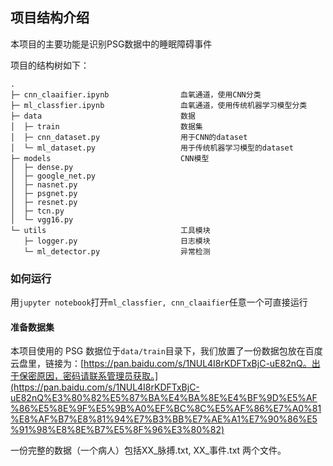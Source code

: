 ## 项目结构介绍

本项目的主要功能是识别PSG数据中的睡眠障碍事件

项目的结构树如下：

```
.
├─ cnn_claaifier.ipynb                血氧通道，使用CNN分类
├─ ml_classfier.ipynb                 血氧通道，使用传统机器学习模型分类
├─ data                               数据
│  ├─ train                           数据集
│  ├─ cnn_dataset.py                  用于CNN的dataset
│  └─ ml_dataset.py                   用于传统机器学习模型的dataset
├─ models                             CNN模型
│  ├─ dense.py
│  ├─ google_net.py
│  ├─ nasnet.py
│  ├─ psgnet.py
│  ├─ resnet.py
│  ├─ tcn.py
│  └─ vgg16.py
└─ utils                              工具模块
   ├─ logger.py                       日志模块
   └─ ml_detector.py                  异常检测
```

### 如何运行

用```jupyter notebook```打开```ml_classfier, cnn_claaifier```任意一个可直接运行

#### 准备数据集

本项目使用的 PSG 数据位于```data/train```目录下，我们放置了一份数据包放在百度云盘里，链接为：[https://pan.baidu.com/s/1NUL4I8rKDFTxBjC-uE82nQ。出于保密原因，密码请联系管理员获取。](https://pan.baidu.com/s/1NUL4I8rKDFTxBjC-uE82nQ%E3%80%82%E5%87%BA%E4%BA%8E%E4%BF%9D%E5%AF%86%E5%8E%9F%E5%9B%A0%EF%BC%8C%E5%AF%86%E7%A0%81%E8%AF%B7%E8%81%94%E7%B3%BB%E7%AE%A1%E7%90%86%E5%91%98%E8%8E%B7%E5%8F%96%E3%80%82)

一份完整的数据（一个病人）包括XX_脉搏.txt, XX_事件.txt 两个文件。



